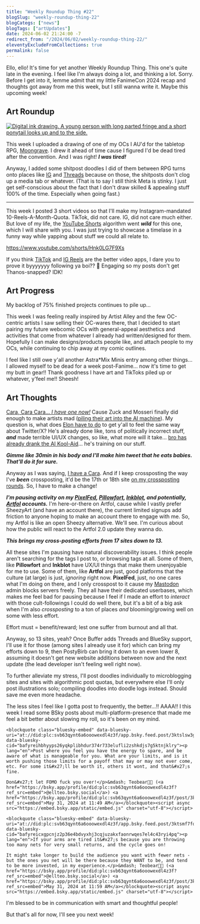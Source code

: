 ```yaml
---
title: "Weekly Roundup Thing #22"
blogSlug: "weekly-roundup-thing-22"
blogCategs: ["news"]
blogTags: ["artUpdates"]
date: 2024-06-02 21:24:00 -7
redirect_from: "/2024/06/02/weekly-roundup-thing-22/"
eleventyExcludeFromCollections: true
permalink: false
---
```

Ello, ello! It's time for yet another Weekly Roundup Thing. This one's quite late in the evening. I feel like I'm always doing a lot, and thinking a lot. Sorry. Before I get into it, lemme admit that my little FanimeCon 2024 recap and thoughts got away from me this week, but I still wanna write it. Maybe this upcoming week!

## Art Roundup

[![Digital ink drawing. A young person with long parted fringe and a short ponytail looks up and to the side.](D:\Users\hikad\Pictures\Art%20Posts\Gallery\2024\20240507_MGRiley_720p-gwm.png)](https://hikatamika.com/portfolio/2024-05-mg-riley/)

This week I uploaded a drawing of one of my OCs I AU'd for the tabletop RPG, [Moongrave](https://weregazelle.itch.io/moongrave). I drew it ahead of time cause I figured I'd be dead tired after the convention. And I was right! _**I was tired!**_

Anyway, I added some shitpost doodles I did of them between RPG turns onto places like [IG](https://www.instagram.com/p/C7hFtwzRAWr/) and [Threads](https://www.threads.net/@hikatamika/post/C7hFbB1Rn06) because on those, the shitposts don't clog up a media tab or whatever. (That is to say I still think Meta is stinky. I just get self-conscious about the fact that I don't draw skilled & appealing stuff 100% of the time. Especially when going fast.)

---

This week I posted 3 short videos so that I'll make my Instagram-mandated 10-Reels-A-Month-Quota. TikTok, did not care. IG, did not care much either. But love of my life, the [YouTube Shorts](https://www.youtube.com/@HikaTamika) algorithm went _**wild**_ for this one, which I will share with you. I was just trying to showcase a timelase in a funny way while yapping about stuff we could all relate to.

https://www.youtube.com/shorts/Hnk0LG7F9Xs

If you think [TikTok](https://www.tiktok.com/@hikatamika) and [IG Reels](https://www.instagram.com/hikatamika/reels/) are the better video apps, I dare you to prove it byyyyyyy following ya boi?? 🥺 Engaging so my posts don't get Thanos-snapped? IDK!

## Art Progress

My backlog of 75% finished projects continues to pile up…

This week I was feeling really inspired by Artist Alley and the few OC-centric artists I saw selling their OC-wares there, that I decided to start pairing my future webcomic OCs with general-appeal aesthetics and activities that come from whatever I already had written/designed for them. Hopefully I can make designs/products people like, and attach people to my OCs, while continuing to chip away at my comic outlines.

I feel like I still owe y'all another Astra*Mix Minis entry among other things… I allowed myself to be dead for a week post-Fanime… now it's time to get my butt in gear!! Thank goodness I have art and TikToks piled up or whatever, y'feel me!! Sheesh!

## Art Thoughts

[Cara, Cara Cara… _I have one now!_](https://cara.app/hikatamika) Cause Zuck and Mosseri finally did enough to make artists mad ([piling their art into the AI machine](https://petapixel.com/2024/05/14/meta-is-using-your-instagram-photos-to-train-its-amazing-ai-image-generator/)). My question is, what does [Elon have to do](https://www.businessinsider.comelon-musk-x-to-use-public-information-trains-ai-models-2023-9/?op=1) to get y'all to feel the same way about Twitter/X? He's already done like, tons of politically incorrect stuff, _**and**_ made terrible UI/UX changes, so like, what more will it take… [bro has already drank the AI Kool-Aid](https://www.businessinsider.comelon-musk-x-to-use-public-information-trains-ai-models-2023-9/?op=1)… he's training on our stuff.

_**Gimme like 30min in his body and I'll make him tweet that he eats babies. That'll do it for sure.**_

Anyway as I was saying, [I have a Cara](https://cara.app/hikatamika). And if I keep crossposting the way I've _**been**_ crossposting, it'd be the 17th or 18th site [on my crossposting rounds](https://hikatamika.com/my-links/). So, I have to make a change!

_**I'm pausing activity on my [PixelFed](https://pixelfed.social/HikaTamika), [Pillowfort](https://www.pillowfort.social/HikaTamika), [Inkblot](https://inkblot.art/profile/hikatamika), and potentially, [Artfol](https://www.artfol.co/hikatamika) accounts.**_ I'm here-or-there on Artfol, cause while I vastly prefer SheezyArt (and have an account there), the current limited signups add friction to anyone hoping to make an account there to engage with me. So, my Artfol is like an open Sheezy alternative. We'll see. I'm curious about how the public will react to the Artfol 2.0 update they wanna do.

_**This brings my cross-posting efforts from 17 sites down to 13.**_

All these sites I'm pausing have natural discoverability issues. I think people aren't searching for the tags I post to, or browsing tags at all. Some of them, like **Pillowfort** and **Inkblot** have UX/UI things that make them unenjoyable for me to use. Some of them, like **Artfol** are just, good platforms that the culture (at large) is just, _ignoring_ right now. **PixelFed**, just, no one cares what I'm doing on there, and I only crosspost to it cause my [Mastodon](https://mastodon.art/@HikaTamika) admin blocks servers freely. They all have their dedicated userbases, which makes me feel bad for pausing because I feel if I made an effort to _interact_ with those cult-followings I could do well there, but it's a bit of a big ask when I'm also _crossposting_ to a ton of places _and_ blooming/growing well on some with less effort.

Effort must = benefit/reward; lest one suffer from burnout and all that.

Anyway, so 13 sites, yeah? Once Buffer adds Threads and BlueSky support, I'll use it for those (among sites I already use it for) which can bring my efforts down to 9, then PostyBirb can bring it down to an even lower 8, assuming it doesn't get new website additions between now and the next update (the lead developer isn't feeling well right now).

To further alleviate my stress, I'll post doodles individually to microblogging sites and sites with algorithmic post quotas, but everywhere else I'll only post illustrations solo; compiling doodles into doodle logs instead. Should save me even more headache.

The less sites I feel like I gotta post to frequently, the better…!! AAAA!! I this week I read some BSky posts about multi-platform-presence that made me feel a bit better about slowing my roll, so it's been on my mind.

```
<blockquote class="bluesky-embed" data-bluesky-uri="at://did:plc:svb63qynt6a6ooowexdl4z3f/app.bsky.feed.post/3ktslsw3gck2o" data-bluesky-cid="bafyreihbhyyps26yqkplibhdur374r733elufli2zshkdjs7g5ktnjklry"><p lang="en">Post where you feel you have the energy to spare, and be aware of what is manageable for you. What are your limits, and is it worth pushing those limits for a payoff that may or may not ever come, etc. For some it&#x27;ll be worth it, others it wont, and that&#x27;s fine.

Don&#x27;t let FOMO fuck you over!</p>&mdash; Teobear🐻✨ (<a href="https://bsky.app/profile/did:plc:svb63qynt6a6ooowexdl4z3f?ref_src=embed">@ellteo.bsky.social</a>) <a href="https://bsky.app/profile/did:plc:svb63qynt6a6ooowexdl4z3f/post/3ktslsw3gck2o?ref_src=embed">May 31, 2024 at 11:49 AM</a></blockquote><script async src="https://embed.bsky.app/static/embed.js" charset="utf-8"></script>
```

```
<blockquote class="bluesky-embed" data-bluesky-uri="at://did:plc:svb63qynt6a6ooowexdl4z3f/app.bsky.feed.post/3ktsmf7fqge24" data-bluesky-cid="bafyreicxgpcnjz2p36e4bdvyxhj3cqjuzakxfaonrwqes7el4c43ryi4pq"><p lang="en">If your arms are tired it&#x27;s because you are throwing too many nets for very small returns, and the cycle goes on!

It might take longer to build the audience you want with fewer nets - but the ones you net will be there because they WANT to be, and tend to be more invested, in my experience.</p>&mdash; Teobear🐻✨ (<a href="https://bsky.app/profile/did:plc:svb63qynt6a6ooowexdl4z3f?ref_src=embed">@ellteo.bsky.social</a>) <a href="https://bsky.app/profile/did:plc:svb63qynt6a6ooowexdl4z3f/post/3ktsmf7fqge24?ref_src=embed">May 31, 2024 at 11:59 AM</a></blockquote><script async src="https://embed.bsky.app/static/embed.js" charset="utf-8"></script>
```

I'm blessed to be in communication with smart and thoughtful people!

But that's all for now, I'll see you next week!